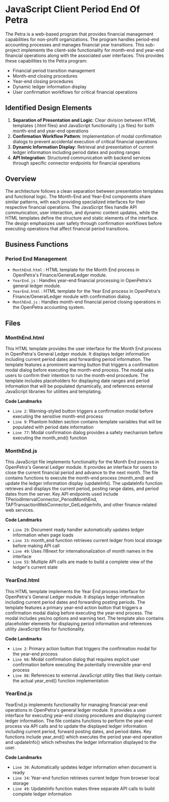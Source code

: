 # JavaScript Client Period End Of Petra

The Petra is a web-based program that provides financial management capabilities for non-profit organizations. The program handles period-end accounting processes and manages financial year transitions. This sub-project implements the client-side functionality for month-end and year-end financial operations along with the associated user interfaces. This provides these capabilities to the Petra program:

- Financial period transition management
- Month-end closing procedures
- Year-end closing procedures
- Dynamic ledger information display
- User confirmation workflows for critical financial operations

## Identified Design Elements

1. **Separation of Presentation and Logic**: Clear division between HTML templates (.html files) and JavaScript functionality (.js files) for both month-end and year-end operations
2. **Confirmation Workflow Pattern**: Implementation of modal confirmation dialogs to prevent accidental execution of critical financial operations
3. **Dynamic Information Display**: Retrieval and presentation of current ledger information including period dates and posting ranges
4. **API Integration**: Structured communication with backend services through specific connector endpoints for financial operations

## Overview
The architecture follows a clean separation between presentation templates and functional logic. The Month-End and Year-End components share similar patterns, with each providing specialized interfaces for their respective financial operations. The JavaScript files handle API communication, user interaction, and dynamic content updates, while the HTML templates define the structure and static elements of the interface. The design emphasizes user safety through confirmation workflows before executing operations that affect financial period transitions.

## Business Functions

### Period End Management
- `MonthEnd.html` : HTML template for the Month End process in OpenPetra's Finance/GeneralLedger module.
- `YearEnd.js` : Handles year-end financial processing in OpenPetra's general ledger module.
- `YearEnd.html` : HTML template for the Year End process in OpenPetra's Finance/GeneralLedger module with confirmation dialog.
- `MonthEnd.js` : Handles month-end financial period closing operations in the OpenPetra accounting system.

## Files
### MonthEnd.html

This HTML template provides the user interface for the Month End process in OpenPetra's General Ledger module. It displays ledger information including current period dates and forwarding period information. The template features a prominent warning button that triggers a confirmation modal dialog before executing the month-end process. The modal asks users to confirm their intention to run the month-end procedure. The template includes placeholders for displaying date ranges and period information that will be populated dynamically, and references external JavaScript libraries for utilities and templating.

 **Code Landmarks**
- `Line 2`: Warning-styled button triggers a confirmation modal before executing the sensitive month-end process
- `Line 9`: Phantom hidden section contains template variables that will be populated with period date information
- `Line 77`: Modal confirmation dialog provides a safety mechanism before executing the month_end() function
### MonthEnd.js

This JavaScript file implements functionality for the Month End process in OpenPetra's General Ledger module. It provides an interface for users to close the current financial period and advance to the next month. The file contains functions to execute the month-end process (month_end) and update the ledger information display (updateInfo). The updateInfo function retrieves and displays the current period, posting range dates, and period dates from the server. Key API endpoints used include TPeriodIntervalConnector_PeriodMonthEnd, TAPTransactionWebConnector_GetLedgerInfo, and other finance-related web services.

 **Code Landmarks**
- `Line 29`: Document ready handler automatically updates ledger information when page loads
- `Line 33`: month_end function retrieves current ledger from local storage before making API call
- `Line 49`: Uses i18next for internationalization of month names in the interface
- `Line 55`: Multiple API calls are made to build a complete view of the ledger's current state
### YearEnd.html

This HTML template implements the Year End process interface for OpenPetra's General Ledger module. It displays ledger information including current period dates and forwarding posting periods. The template features a primary year-end action button that triggers a confirmation modal dialog before executing the year-end process. The modal includes yes/no options and warning text. The template also contains placeholder elements for displaying period information and references utility JavaScript files for functionality.

 **Code Landmarks**
- `Line 2`: Primary action button that triggers the confirmation modal for the year-end process
- `Line 66`: Modal confirmation dialog that requires explicit user confirmation before executing the potentially irreversible year-end process
- `Line 86`: References to external JavaScript utility files that likely contain the actual year_end() function implementation
### YearEnd.js

YearEnd.js implements functionality for managing financial year-end operations in OpenPetra's general ledger module. It provides a user interface for executing year-end closing procedures and displaying current ledger information. The file contains functions to perform the year-end process via API calls and to update the displayed ledger information including current period, forward posting dates, and period dates. Key functions include year_end() which executes the period year-end operation and updateInfo() which refreshes the ledger information displayed to the user.

 **Code Landmarks**
- `Line 30`: Automatically updates ledger information when document is ready
- `Line 34`: Year-end function retrieves current ledger from browser local storage
- `Line 49`: UpdateInfo function makes three separate API calls to build complete ledger information

[Generated by the Sage AI expert workbench: 2025-03-30 02:22:57  https://sage-tech.ai/workbench]: #